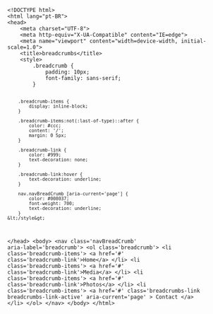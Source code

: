 <Code language='html'>
&lt;!DOCTYPE html&gt;
&lt;html lang="pt-BR"&gt;
&lt;head&gt;
    &lt;meta charset="UTF-8"&gt;
    &lt;meta http-equiv="X-UA-Compatible" content="IE=edge"&gt;
    &lt;meta name="viewport" content="width=device-width, initial-scale=1.0"&gt;
    &lt;title>breadcrumbs&lt;/title&gt;
    &lt;style&gt;
        .breadcrumb {
            padding: 10px;
            font-family: sans-serif;
        }

        .breadcrumb-items {
            display: inline-block;
        }

        .breadcrumb-items:not(:last-of-type)::after {
            color: #ccc;
            content: '/';
            margin: 0 5px;
        }

        .breadcrumb-link {
            color: #999;
            text-decoration: none;
        }

        .breadcrumb-link:hover {
            text-decoration: underline;
        }

        nav.navBreadCrumb [aria-current='page'] {
            color: #008037;
            font-weight: 700;
            text-decoration: underline;
        }
    &lt;/style&gt;
&lt;/head&gt;
&lt;body&gt;
    &lt;nav class='navBreadCrumb' aria-label='breadcrumb'&gt;
        &lt;ol class='breadcrumb'&gt;
            &lt;li class='breadcrumb-items'&gt;
                &lt;a href='#' class='breadcrumb-link'&gt;Home&lt;/a&gt;
            &lt;/li&gt;
            &lt;li class='breadcrumb-items'&gt;
                &lt;a href='#' class='breadcrumb-link'&gt;Media&lt;/a&gt;
            &lt;/li&gt;
            &lt;li class='breadcrumb-items'&gt;
                &lt;a href='#' class='breadcrumb-link'&gt;Photos&lt;/a&gt;
            &lt;/li&gt;
            &lt;li class='breadcrumb-items'&gt;
                &lt;a 
                    href='#'
                    class='breadcrumbs-link breadcrumbs-link-active'
                    aria-current='page'
                &gt;
                    Contact
                &lt;/a&gt;
            &lt;/li&gt;
        &lt;/ol&gt;
    &lt;/nav&gt;
&lt;/body&gt;
&lt;/html&gt;
</Code>